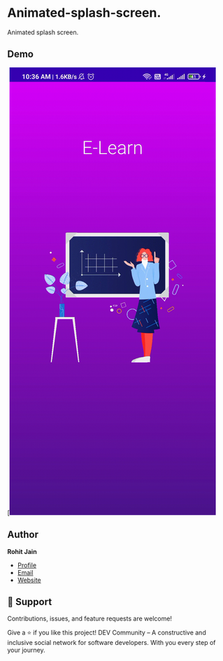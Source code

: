 # Animated-splash-screen.
Animated splash screen.
## Demo

[![Alt text for your video](https://github.com/Aditya664/Animated-splash-screen./blob/main/c5a5fc0f37e84a73314cf4123aa70e49d359cf4f.gif?raw=true)
## Author

**Rohit Jain**

- [Profile](https://github.com/Aditya664 "Aditya Deshmukh")
- [Email](mailto:adityadeshmukh7350@gmail.com?subject=Hi "Hi!")
- [Website](https://aditya664.me "Welcome")

## 🤝 Support

Contributions, issues, and feature requests are welcome!

Give a ⭐️ if you like this project!
DEV Community – A constructive and inclusive social network for software developers. With you every step of your journey.

